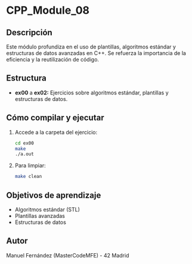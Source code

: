 # CPP_Module_08

## Descripción
Este módulo profundiza en el uso de plantillas, algoritmos estándar y estructuras de datos avanzadas en C++. Se refuerza la importancia de la eficiencia y la reutilización de código.

## Estructura
- **ex00** a **ex02:** Ejercicios sobre algoritmos estándar, plantillas y estructuras de datos.

## Cómo compilar y ejecutar
1. Accede a la carpeta del ejercicio:
   ```sh
   cd ex00
   make
   ./a.out
   ```
2. Para limpiar:
   ```sh
   make clean
   ```

## Objetivos de aprendizaje
- Algoritmos estándar (STL)
- Plantillas avanzadas
- Estructuras de datos

## Autor
Manuel Fernández (MasterCodeMFE) - 42 Madrid
